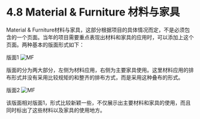 # 4.8 Material & Furniture 材料与家具 #

Material & Furniture材料与家具，这部分根据项目的具体情况而定，不是必须包含的一个页面。当年的项目需要重点表现出材料和家具的应用时，可以添加上这个页面。两种基本的版面形式如下：

版面1
![MF](http://kitpic.makebi.net/iad/iad_18.jpg)

版面的分为两大部分，左侧为材料应用，右侧为主要家具使用。这里材料应用的排布形式并没有采用比较规矩的和整齐的排布方式，而是采用这种叠布的形式。

版面2
![MF](http://kitpic.makebi.net/iad/iad_19.jpg)

该版面相对版面1，形式比较新颖一些，不仅展示出主要材料和家具的使用，而且同时标出了这些材料以及家具的使用地方。